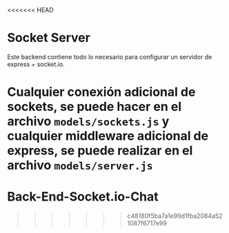 <<<<<<< HEAD
# Socket Server

Este backend contiene todo lo necesario para configurar un servidor de express + socket.io.

Cualquier conexión adicional de sockets, se puede hacer en el archivo ```models/sockets.js``` y cualquier middleware adicional de express, se puede realizar en el archivo ```models/server.js```
=======
# Back-End-Socket.io-Chat
>>>>>>> c48180f5ba7a1e99d1fba2084a521087f6717e99
